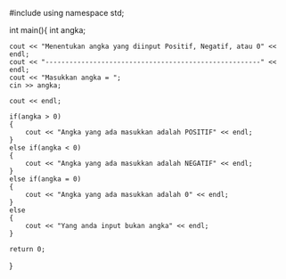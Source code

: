 #include <iostream>
using namespace std;

int main(){
	int angka;

	cout << "Menentukan angka yang diinput Positif, Negatif, atau 0" << endl;
	cout << "------------------------------------------------------" << endl;
	cout << "Masukkan angka = ";
	cin >> angka;

	cout << endl;

	if(angka > 0)
	{
		cout << "Angka yang ada masukkan adalah POSITIF" << endl;
	} 
	else if(angka < 0)
	{
		cout << "Angka yang ada masukkan adalah NEGATIF" << endl;
	}
	else if(angka = 0)
	{
		cout << "Angka yang ada masukkan adalah 0" << endl;
	}
	else
	{
		cout << "Yang anda input bukan angka" << endl;
	}

	return 0;
}
